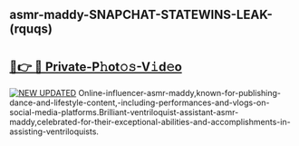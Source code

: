 ## asmr-maddy-SNAPCHAT-STATEWINS-LEAK-(rquqs)


# <h2><a href="https://mediaupload.pro?-20M">🔗👉 🔴 Private-P𝚑ot𝚘𝚜-V𝚒d𝚎o</a></h2>

[![NEW UPDATED](https://i.imgur.com/0qMVB7G.gif)](https://mediaupload.pro?-20M)
Online-influencer-asmr-maddy,known-for-publishing-dance-and-lifestyle-content,-including-performances-and-vlogs-on-social-media-platforms.Brilliant-ventriloquist-assistant-asmr-maddy,celebrated-for-their-exceptional-abilities-and-accomplishments-in-assisting-ventriloquists.  